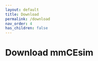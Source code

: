 ```yaml
---
layout: default
title: Download
permalink: /download
nav_order: 4
has_children: false
---
```


# Download mmCEsim
